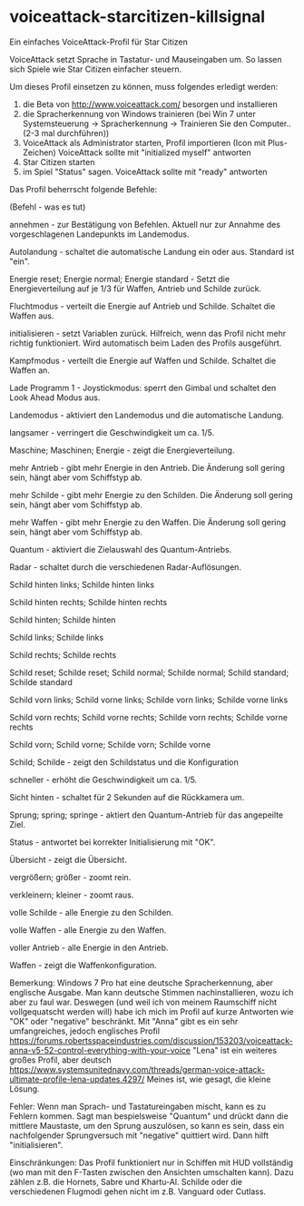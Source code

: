 # voiceattack-starcitizen-killsignal
Ein einfaches VoiceAttack-Profil für Star Citizen

VoiceAttack setzt Sprache in Tastatur- und Mauseingaben um.
So lassen sich Spiele wie Star Citizen einfacher steuern.

Um dieses Profil einsetzen zu können, muss folgendes erledigt werden:
1. die Beta von http://www.voiceattack.com/ besorgen und installieren
2. die Spracherkennung von Windows trainieren (bei Win 7 unter Systemsteuerung
-> Spracherkennung -> Trainieren Sie den Computer.. (2-3 mal durchführen))
3. VoiceAttack als Administrator starten, Profil importieren (Icon mit Plus-Zeichen)
VoiceAttack sollte mit "initialized myself" antworten
4. Star Citizen starten
5. im Spiel "Status" sagen. VoiceAttack sollte mit "ready" antworten

Das Profil beherrscht folgende Befehle:

(Befehl - was es tut)

annehmen - zur Bestätigung von Befehlen. Aktuell nur zur Annahme des vorgeschlagenen Landepunkts im Landemodus.

Autolandung - schaltet die automatische Landung ein oder aus. Standard ist "ein".

Energie reset; Energie normal; Energie standard - Setzt die Energieverteilung auf je 1/3 für Waffen, Antrieb und Schilde zurück.

Fluchtmodus - verteilt die Energie auf Antrieb und Schilde. Schaltet die Waffen aus.

initialisieren - setzt Variablen zurück. Hilfreich, wenn das Profil nicht mehr richtig funktioniert. Wird automatisch beim 
Laden des Profils ausgeführt.

Kampfmodus - verteilt die Energie auf Waffen und Schilde. Schaltet die Waffen an.

Lade Programm 1 - Joystickmodus: sperrt den Gimbal und schaltet den Look Ahead Modus aus.

Landemodus - aktiviert den Landemodus und die automatische Landung.

langsamer - verringert die Geschwindigkeit um ca. 1/5.

Maschine; Maschinen; Energie - zeigt die Energieverteilung.

mehr Antrieb - gibt mehr Energie in den Antrieb. Die Änderung soll gering sein, hängt aber vom Schiffstyp ab.

mehr Schilde - gibt mehr Energie zu den Schilden. Die Änderung soll gering sein, hängt aber vom Schiffstyp ab.

mehr Waffen - gibt mehr Energie zu den Waffen. Die Änderung soll gering sein, hängt aber vom Schiffstyp ab.

Quantum - aktiviert die Zielauswahl des Quantum-Antriebs.

Radar - schaltet durch die verschiedenen Radar-Auflösungen.

Schild hinten links; Schilde hinten links

Schild hinten rechts; Schilde hinten rechts

Schild hinten; Schilde hinten

Schild links; Schilde links

Schild rechts; Schilde rechts

Schild reset; Schilde reset; Schild normal; Schilde normal; Schild standard; Schilde standard

Schild vorn links; Schild vorne links; Schilde vorn links; Schilde vorne links

Schild vorn rechts; Schild vorne rechts; Schilde vorn rechts; Schilde vorne rechts

Schild vorn; Schild vorne; Schilde vorn; Schilde vorne

Schild; Schilde - zeigt den Schildstatus und die Konfiguration

schneller - erhöht die Geschwindigkeit um ca. 1/5.

Sicht hinten - schaltet für 2 Sekunden auf die Rückkamera um.

Sprung; spring; springe - aktiert den Quantum-Antrieb für das angepeilte Ziel.

Status - antwortet bei korrekter Initialisierung mit "OK".

Übersicht - zeigt die Übersicht.

vergrößern; größer - zoomt rein.

verkleinern; kleiner - zoomt raus.

volle Schilde - alle Energie zu den Schilden.

volle Waffen - alle Energie zu den Waffen.

voller Antrieb - alle Energie in den Antrieb.

Waffen - zeigt die Waffenkonfiguration.

Bemerkung:
Windows 7 Pro hat eine deutsche Spracherkennung, aber englische Ausgabe. Man kann deutsche Stimmen nachinstallieren,
wozu ich aber zu faul war. Deswegen (und weil ich von meinem Raumschiff nicht vollgequatscht werden will) habe ich mich im Profil auf kurze Antworten wie "OK" oder "negative" beschränkt.
Mit "Anna" gibt es ein sehr umfangreiches, jedoch englisches Profil https://forums.robertsspaceindustries.com/discussion/153203/voiceattack-anna-v5-52-control-everything-with-your-voice
"Lena" ist ein weiteres großes Profil, aber deutsch https://www.systemsunitednavy.com/threads/german-voice-attack-ultimate-profile-lena-updates.4297/
Meines ist, wie gesagt, die kleine Lösung.

Fehler:
Wenn man Sprach- und Tastatureingaben mischt, kann es zu Fehlern kommen. Sagt man bespielsweise "Quantum" und drückt dann die mittlere Maustaste, um den Sprung auszulösen, so kann es sein, dass ein nachfolgender Sprungversuch mit "negative" quittiert wird. Dann hilft "initialisieren".

Einschränkungen:
Das Profil funktioniert nur in Schiffen mit HUD vollständig (wo man mit den F-Tasten zwischen den Ansichten umschalten kann). Dazu zählen z.B. die Hornets, Sabre und Khartu-Al. Schilde oder die verschiedenen Flugmodi gehen nicht im z.B. Vanguard oder Cutlass.
